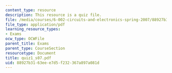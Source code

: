 ```yaml
---
content_type: resource
description: This resource is a quiz file.
file: /media/courses/6-002-circuits-and-electronics-spring-2007/88927b3163eee7d5f232367a897a081d_quiz1_s07.pdf
file_type: application/pdf
learning_resource_types:
- Exams
ocw_type: OCWFile
parent_title: Exams
parent_type: CourseSection
resourcetype: Document
title: quiz1_s07.pdf
uid: 88927b31-63ee-e7d5-f232-367a897a081d
---
```

